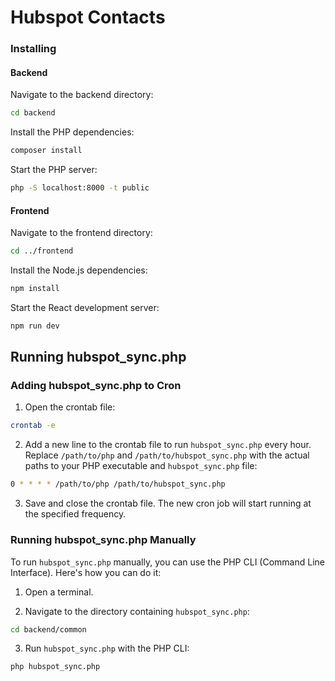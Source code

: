 # Hubspot Contacts

### Installing


#### Backend

Navigate to the backend directory:

```bash
cd backend
```

Install the PHP dependencies:

```bash
composer install
```

Start the PHP server:

```bash
php -S localhost:8000 -t public
```

#### Frontend

Navigate to the frontend directory:

```bash
cd ../frontend
```

Install the Node.js dependencies:

```bash
npm install
```

Start the React development server:

```bash
npm run dev
```

## Running hubspot_sync.php

### Adding hubspot_sync.php to Cron

1. Open the crontab file:

```bash
crontab -e
```

2. Add a new line to the crontab file to run `hubspot_sync.php` every hour. Replace `/path/to/php` and `/path/to/hubspot_sync.php` with the actual paths to your PHP executable and `hubspot_sync.php` file:

```bash
0 * * * * /path/to/php /path/to/hubspot_sync.php
```

3. Save and close the crontab file. The new cron job will start running at the specified frequency.

### Running hubspot_sync.php Manually

To run `hubspot_sync.php` manually, you can use the PHP CLI (Command Line Interface). Here's how you can do it:

1. Open a terminal.

2. Navigate to the directory containing `hubspot_sync.php`:

```bash
cd backend/common
```

3. Run `hubspot_sync.php` with the PHP CLI:

```bash
php hubspot_sync.php
```

